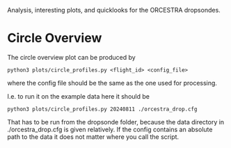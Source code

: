 Analysis, interesting plots, and quicklooks for the ORCESTRA dropsondes.


# Circle Overview

The circle overview plot can be produced by 
```
python3 plots/circle_profiles.py <flight_id> <config_file>
```
where the config file should be the same as the one used for processing.

I.e. to run it on the example data here it should be 
```
python3 plots/circle_profiles.py 20240811 ./orcestra_drop.cfg
```
That has to be run from the dropsonde folder, because the data directory in ./orcestra_drop.cfg is given relatively. If the config contains an absolute path to the data it does not matter where you call the script. 